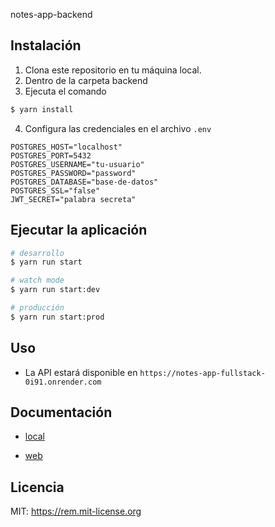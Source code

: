 notes-app-backend

## Instalación

1. Clona este repositorio en tu máquina local.
2. Dentro de la carpeta backend
3. Ejecuta el comando

```bash
$ yarn install
```

4. Configura las credenciales en el archivo `.env`

```
POSTGRES_HOST="localhost"
POSTGRES_PORT=5432
POSTGRES_USERNAME="tu-usuario"
POSTGRES_PASSWORD="password"
POSTGRES_DATABASE="base-de-datos"
POSTGRES_SSL="false"
JWT_SECRET="palabra secreta"
```

## Ejecutar la aplicación

```bash
# desarrollo
$ yarn run start

# watch mode
$ yarn run start:dev

# producción
$ yarn run start:prod
```

## Uso

- La API estará disponible en `https://notes-app-fullstack-0i91.onrender.com`

## Documentación

- [local](http://localhost:3000/docs)

- [web](https://notes-app-fullstack-0i91.onrender.com/docs)

## Licencia

MIT: <https://rem.mit-license.org>
